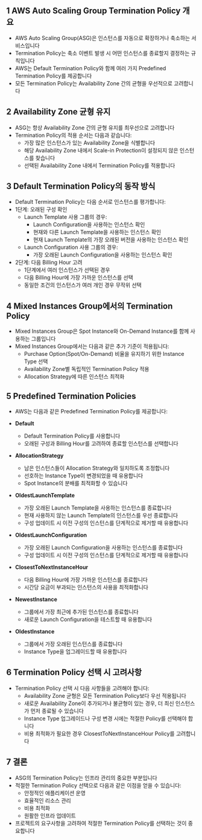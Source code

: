 ## 1 AWS Auto Scaling Group Termination Policy 개요

- AWS Auto Scaling Group(ASG)은 인스턴스를 자동으로 확장하거나 축소하는 서비스입니다
- Termination Policy는 축소 이벤트 발생 시 어떤 인스턴스를 종료할지 결정하는 규칙입니다
- AWS는 Default Termination Policy와 함께 여러 가지 Predefined Termination Policy를 제공합니다
- 모든 Termination Policy는 Availability Zone 간의 균형을 우선적으로 고려합니다



## 2 Availability Zone 균형 유지

- ASG는 항상 Availability Zone 간의 균형 유지를 최우선으로 고려합니다
- Termination Policy의 적용 순서는 다음과 같습니다:
    - 가장 많은 인스턴스가 있는 Availability Zone을 식별합니다
    - 해당 Availability Zone 내에서 Scale-in Protection이 설정되지 않은 인스턴스를 찾습니다
    - 선택된 Availability Zone 내에서 Termination Policy를 적용합니다



## 3 Default Termination Policy의 동작 방식

- Default Termination Policy는 다음 순서로 인스턴스를 평가합니다:
- 1단계: 오래된 구성 확인
    - Launch Template 사용 그룹의 경우:
        - Launch Configuration을 사용하는 인스턴스 확인
        - 현재와 다른 Launch Template을 사용하는 인스턴스 확인
        - 현재 Launch Template의 가장 오래된 버전을 사용하는 인스턴스 확인
    - Launch Configuration 사용 그룹의 경우:
        - 가장 오래된 Launch Configuration을 사용하는 인스턴스 확인
- 2단계: 다음 Billing Hour 고려
    - 1단계에서 여러 인스턴스가 선택된 경우
    - 다음 Billing Hour에 가장 가까운 인스턴스를 선택
    - 동일한 조건의 인스턴스가 여러 개인 경우 무작위 선택



## 4 Mixed Instances Group에서의 Termination Policy

- Mixed Instances Group은 Spot Instance와 On-Demand Instance를 함께 사용하는 그룹입니다
- Mixed Instances Group에서는 다음과 같은 추가 기준이 적용됩니다:
    - Purchase Option(Spot/On-Demand) 비율을 유지하기 위한 Instance Type 선택
    - Availability Zone별 독립적인 Termination Policy 적용
    - Allocation Strategy에 따른 인스턴스 최적화



## 5 Predefined Termination Policies

- AWS는 다음과 같은 Predefined Termination Policy를 제공합니다:

- **Default**
    - Default Termination Policy를 사용합니다
    - 오래된 구성과 Billing Hour를 고려하여 종료할 인스턴스를 선택합니다
- **AllocationStrategy**
    - 남은 인스턴스들이 Allocation Strategy와 일치하도록 조정합니다
    - 선호하는 Instance Type이 변경되었을 때 유용합니다
    - Spot Instance의 분배를 최적화할 수 있습니다
- **OldestLaunchTemplate**
    - 가장 오래된 Launch Template을 사용하는 인스턴스를 종료합니다
    - 현재 사용하지 않는 Launch Template의 인스턴스를 우선 종료합니다
    - 구성 업데이트 시 이전 구성의 인스턴스를 단계적으로 제거할 때 유용합니다
- **OldestLaunchConfiguration**
    - 가장 오래된 Launch Configuration을 사용하는 인스턴스를 종료합니다
    - 구성 업데이트 시 이전 구성의 인스턴스를 단계적으로 제거할 때 유용합니다
- **ClosestToNextInstanceHour**
    - 다음 Billing Hour에 가장 가까운 인스턴스를 종료합니다
    - 시간당 요금이 부과되는 인스턴스의 사용을 최적화합니다
- **NewestInstance**
    - 그룹에서 가장 최근에 추가된 인스턴스를 종료합니다
    - 새로운 Launch Configuration을 테스트할 때 유용합니다
- **OldestInstance**
    - 그룹에서 가장 오래된 인스턴스를 종료합니다
    - Instance Type을 업그레이드할 때 유용합니다



## 6 Termination Policy 선택 시 고려사항

- Termination Policy 선택 시 다음 사항들을 고려해야 합니다:
    - Availability Zone 균형은 모든 Termination Policy보다 우선 적용됩니다
    - 새로운 Availability Zone이 추가되거나 불균형이 있는 경우, 더 최신 인스턴스가 먼저 종료될 수 있습니다
    - Instance Type 업그레이드나 구성 변경 시에는 적절한 Policy를 선택해야 합니다
    - 비용 최적화가 필요한 경우 ClosestToNextInstanceHour Policy를 고려합니다



## 7 결론

- ASG의 Termination Policy는 인프라 관리의 중요한 부분입니다
- 적절한 Termination Policy 선택으로 다음과 같은 이점을 얻을 수 있습니다:
    - 안정적인 애플리케이션 운영
    - 효율적인 리소스 관리
    - 비용 최적화
    - 원활한 인프라 업데이트
- 프로젝트의 요구사항을 고려하여 적절한 Termination Policy를 선택하는 것이 중요합니다